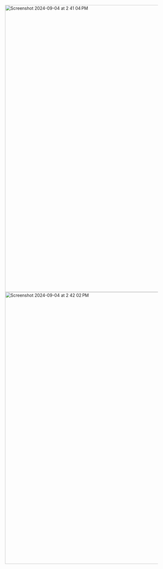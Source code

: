 <img width="946" alt="Screenshot 2024-09-04 at 2 41 04 PM" src="https://github.com/user-attachments/assets/cd02b477-e9e4-4cc0-ac02-27a217cb9ecb">
<img width="896" alt="Screenshot 2024-09-04 at 2 42 02 PM" src="https://github.com/user-attachments/assets/dc2c7c07-9234-4fd7-9a99-6aa99b11dbf2">
